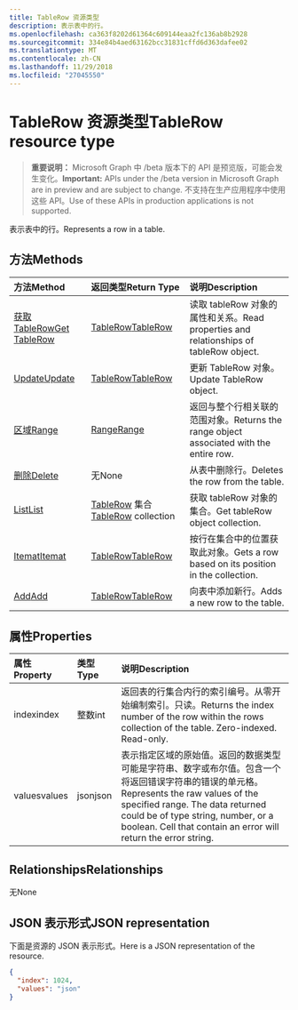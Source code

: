 ```yaml
---
title: TableRow 资源类型
description: 表示表中的行。
ms.openlocfilehash: ca363f8202d61364c609144eaa2fc136ab8b2928
ms.sourcegitcommit: 334e84b4aed63162bcc31831cffd6d363dafee02
ms.translationtype: MT
ms.contentlocale: zh-CN
ms.lasthandoff: 11/29/2018
ms.locfileid: "27045550"
---
```

# <a name="tablerow-resource-type"></a><span data-ttu-id="3e40b-103">TableRow 资源类型</span><span class="sxs-lookup"><span data-stu-id="3e40b-103">TableRow resource type</span></span>

> <span data-ttu-id="3e40b-104">**重要说明：** Microsoft Graph 中 /beta 版本下的 API 是预览版，可能会发生变化。</span><span class="sxs-lookup"><span data-stu-id="3e40b-104">**Important:** APIs under the /beta version in Microsoft Graph are in preview and are subject to change.</span></span> <span data-ttu-id="3e40b-105">不支持在生产应用程序中使用这些 API。</span><span class="sxs-lookup"><span data-stu-id="3e40b-105">Use of these APIs in production applications is not supported.</span></span>

<span data-ttu-id="3e40b-106">表示表中的行。</span><span class="sxs-lookup"><span data-stu-id="3e40b-106">Represents a row in a table.</span></span>


## <a name="methods"></a><span data-ttu-id="3e40b-107">方法</span><span class="sxs-lookup"><span data-stu-id="3e40b-107">Methods</span></span>

| <span data-ttu-id="3e40b-108">方法</span><span class="sxs-lookup"><span data-stu-id="3e40b-108">Method</span></span>           | <span data-ttu-id="3e40b-109">返回类型</span><span class="sxs-lookup"><span data-stu-id="3e40b-109">Return Type</span></span>    |<span data-ttu-id="3e40b-110">说明</span><span class="sxs-lookup"><span data-stu-id="3e40b-110">Description</span></span>|
|:---------------|:--------|:----------|
|[<span data-ttu-id="3e40b-111">获取 TableRow</span><span class="sxs-lookup"><span data-stu-id="3e40b-111">Get TableRow</span></span>](../api/tablerow-get.md) | [<span data-ttu-id="3e40b-112">TableRow</span><span class="sxs-lookup"><span data-stu-id="3e40b-112">TableRow</span></span>](tablerow.md) |<span data-ttu-id="3e40b-113">读取 tableRow 对象的属性和关系。</span><span class="sxs-lookup"><span data-stu-id="3e40b-113">Read properties and relationships of tableRow object.</span></span>|
|[<span data-ttu-id="3e40b-114">Update</span><span class="sxs-lookup"><span data-stu-id="3e40b-114">Update</span></span>](../api/tablerow-update.md) | [<span data-ttu-id="3e40b-115">TableRow</span><span class="sxs-lookup"><span data-stu-id="3e40b-115">TableRow</span></span>](tablerow.md)  |<span data-ttu-id="3e40b-116">更新 TableRow 对象。</span><span class="sxs-lookup"><span data-stu-id="3e40b-116">Update TableRow object.</span></span> |
|[<span data-ttu-id="3e40b-117">区域</span><span class="sxs-lookup"><span data-stu-id="3e40b-117">Range</span></span>](../api/tablerow-range.md)|[<span data-ttu-id="3e40b-118">Range</span><span class="sxs-lookup"><span data-stu-id="3e40b-118">Range</span></span>](range.md)|<span data-ttu-id="3e40b-119">返回与整个行相关联的范围对象。</span><span class="sxs-lookup"><span data-stu-id="3e40b-119">Returns the range object associated with the entire row.</span></span>|
|[<span data-ttu-id="3e40b-120">删除</span><span class="sxs-lookup"><span data-stu-id="3e40b-120">Delete</span></span>](../api/tablerow-delete.md)|<span data-ttu-id="3e40b-121">无</span><span class="sxs-lookup"><span data-stu-id="3e40b-121">None</span></span>|<span data-ttu-id="3e40b-122">从表中删除行。</span><span class="sxs-lookup"><span data-stu-id="3e40b-122">Deletes the row from the table.</span></span>|
|[<span data-ttu-id="3e40b-123">List</span><span class="sxs-lookup"><span data-stu-id="3e40b-123">List</span></span>](../api/tablerow-list.md) | <span data-ttu-id="3e40b-124">[TableRow](tablerow.md) 集合</span><span class="sxs-lookup"><span data-stu-id="3e40b-124">[TableRow](tablerow.md) collection</span></span> |<span data-ttu-id="3e40b-125">获取 tableRow 对象的集合。</span><span class="sxs-lookup"><span data-stu-id="3e40b-125">Get tableRow object collection.</span></span> |
|[<span data-ttu-id="3e40b-126">Itemat</span><span class="sxs-lookup"><span data-stu-id="3e40b-126">Itemat</span></span>](../api/tablerowcollection-itemat.md)|[<span data-ttu-id="3e40b-127">TableRow</span><span class="sxs-lookup"><span data-stu-id="3e40b-127">TableRow</span></span>](tablerow.md)|<span data-ttu-id="3e40b-128">按行在集合中的位置获取此对象。</span><span class="sxs-lookup"><span data-stu-id="3e40b-128">Gets a row based on its position in the collection.</span></span>|
|[<span data-ttu-id="3e40b-129">Add</span><span class="sxs-lookup"><span data-stu-id="3e40b-129">Add</span></span>](../api/tablerowcollection-add.md)|[<span data-ttu-id="3e40b-130">TableRow</span><span class="sxs-lookup"><span data-stu-id="3e40b-130">TableRow</span></span>](tablerow.md)|<span data-ttu-id="3e40b-131">向表中添加新行。</span><span class="sxs-lookup"><span data-stu-id="3e40b-131">Adds a new row to the table.</span></span>|

## <a name="properties"></a><span data-ttu-id="3e40b-132">属性</span><span class="sxs-lookup"><span data-stu-id="3e40b-132">Properties</span></span>
| <span data-ttu-id="3e40b-133">属性</span><span class="sxs-lookup"><span data-stu-id="3e40b-133">Property</span></span>     | <span data-ttu-id="3e40b-134">类型</span><span class="sxs-lookup"><span data-stu-id="3e40b-134">Type</span></span>   |<span data-ttu-id="3e40b-135">说明</span><span class="sxs-lookup"><span data-stu-id="3e40b-135">Description</span></span>|
|:---------------|:--------|:----------|
|<span data-ttu-id="3e40b-136">index</span><span class="sxs-lookup"><span data-stu-id="3e40b-136">index</span></span>|<span data-ttu-id="3e40b-137">整数</span><span class="sxs-lookup"><span data-stu-id="3e40b-137">int</span></span>|<span data-ttu-id="3e40b-p102">返回表的行集合内行的索引编号。从零开始编制索引。只读。</span><span class="sxs-lookup"><span data-stu-id="3e40b-p102">Returns the index number of the row within the rows collection of the table. Zero-indexed. Read-only.</span></span>|
|<span data-ttu-id="3e40b-141">values</span><span class="sxs-lookup"><span data-stu-id="3e40b-141">values</span></span>|<span data-ttu-id="3e40b-142">json</span><span class="sxs-lookup"><span data-stu-id="3e40b-142">json</span></span>|<span data-ttu-id="3e40b-p103">表示指定区域的原始值。返回的数据类型可能是字符串、数字或布尔值。包含一个将返回错误字符串的错误的单元格。</span><span class="sxs-lookup"><span data-stu-id="3e40b-p103">Represents the raw values of the specified range. The data returned could be of type string, number, or a boolean. Cell that contain an error will return the error string.</span></span>|

## <a name="relationships"></a><span data-ttu-id="3e40b-146">Relationships</span><span class="sxs-lookup"><span data-stu-id="3e40b-146">Relationships</span></span>
<span data-ttu-id="3e40b-147">无</span><span class="sxs-lookup"><span data-stu-id="3e40b-147">None</span></span>


## <a name="json-representation"></a><span data-ttu-id="3e40b-148">JSON 表示形式</span><span class="sxs-lookup"><span data-stu-id="3e40b-148">JSON representation</span></span>

<span data-ttu-id="3e40b-149">下面是资源的 JSON 表示形式。</span><span class="sxs-lookup"><span data-stu-id="3e40b-149">Here is a JSON representation of the resource.</span></span>

<!-- {
  "blockType": "resource",
  "optionalProperties": [

  ],
  "@odata.type": "microsoft.graph.tableRow"
}-->

```json
{
  "index": 1024,
  "values": "json"
}

```

<!-- uuid: 8fcb5dbc-d5aa-4681-8e31-b001d5168d79
2015-10-25 14:57:30 UTC -->
<!-- {
  "type": "#page.annotation",
  "description": "TableRow resource",
  "keywords": "",
  "section": "documentation",
  "tocPath": ""
}-->